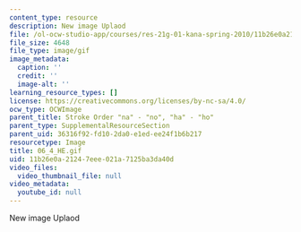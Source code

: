 ```yaml
---
content_type: resource
description: New image Uplaod
file: /ol-ocw-studio-app/courses/res-21g-01-kana-spring-2010/11b26e0a21247eee021a7125ba3da40d_06_4_HE.gif
file_size: 4648
file_type: image/gif
image_metadata:
  caption: ''
  credit: ''
  image-alt: ''
learning_resource_types: []
license: https://creativecommons.org/licenses/by-nc-sa/4.0/
ocw_type: OCWImage
parent_title: Stroke Order "na" - "no", "ha" - "ho"
parent_type: SupplementalResourceSection
parent_uid: 36316f92-fd10-2da0-e1ed-ee24f1b6b217
resourcetype: Image
title: 06_4_HE.gif
uid: 11b26e0a-2124-7eee-021a-7125ba3da40d
video_files:
  video_thumbnail_file: null
video_metadata:
  youtube_id: null
---
```

New image Uplaod